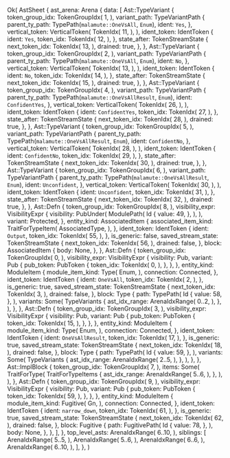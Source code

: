 Ok(
    AstSheet {
        ast_arena: Arena {
            data: [
                Ast::TypeVariant {
                    token_group_idx: TokenGroupIdx(
                        1,
                    ),
                    variant_path: TypeVariantPath {
                        parent_ty_path: TypePath(`malamute::OneVsAll`, `Enum`),
                        ident: `Yes`,
                    },
                    vertical_token: VerticalToken(
                        TokenIdx(
                            11,
                        ),
                    ),
                    ident_token: IdentToken {
                        ident: `Yes`,
                        token_idx: TokenIdx(
                            12,
                        ),
                    },
                    state_after: TokenStreamState {
                        next_token_idx: TokenIdx(
                            13,
                        ),
                        drained: true,
                    },
                },
                Ast::TypeVariant {
                    token_group_idx: TokenGroupIdx(
                        2,
                    ),
                    variant_path: TypeVariantPath {
                        parent_ty_path: TypePath(`malamute::OneVsAll`, `Enum`),
                        ident: `No`,
                    },
                    vertical_token: VerticalToken(
                        TokenIdx(
                            13,
                        ),
                    ),
                    ident_token: IdentToken {
                        ident: `No`,
                        token_idx: TokenIdx(
                            14,
                        ),
                    },
                    state_after: TokenStreamState {
                        next_token_idx: TokenIdx(
                            15,
                        ),
                        drained: true,
                    },
                },
                Ast::TypeVariant {
                    token_group_idx: TokenGroupIdx(
                        4,
                    ),
                    variant_path: TypeVariantPath {
                        parent_ty_path: TypePath(`malamute::OneVsAllResult`, `Enum`),
                        ident: `ConfidentYes`,
                    },
                    vertical_token: VerticalToken(
                        TokenIdx(
                            26,
                        ),
                    ),
                    ident_token: IdentToken {
                        ident: `ConfidentYes`,
                        token_idx: TokenIdx(
                            27,
                        ),
                    },
                    state_after: TokenStreamState {
                        next_token_idx: TokenIdx(
                            28,
                        ),
                        drained: true,
                    },
                },
                Ast::TypeVariant {
                    token_group_idx: TokenGroupIdx(
                        5,
                    ),
                    variant_path: TypeVariantPath {
                        parent_ty_path: TypePath(`malamute::OneVsAllResult`, `Enum`),
                        ident: `ConfidentNo`,
                    },
                    vertical_token: VerticalToken(
                        TokenIdx(
                            28,
                        ),
                    ),
                    ident_token: IdentToken {
                        ident: `ConfidentNo`,
                        token_idx: TokenIdx(
                            29,
                        ),
                    },
                    state_after: TokenStreamState {
                        next_token_idx: TokenIdx(
                            30,
                        ),
                        drained: true,
                    },
                },
                Ast::TypeVariant {
                    token_group_idx: TokenGroupIdx(
                        6,
                    ),
                    variant_path: TypeVariantPath {
                        parent_ty_path: TypePath(`malamute::OneVsAllResult`, `Enum`),
                        ident: `Unconfident`,
                    },
                    vertical_token: VerticalToken(
                        TokenIdx(
                            30,
                        ),
                    ),
                    ident_token: IdentToken {
                        ident: `Unconfident`,
                        token_idx: TokenIdx(
                            31,
                        ),
                    },
                    state_after: TokenStreamState {
                        next_token_idx: TokenIdx(
                            32,
                        ),
                        drained: true,
                    },
                },
                Ast::Defn {
                    token_group_idx: TokenGroupIdx(
                        8,
                    ),
                    visibility_expr: VisibilityExpr {
                        visibility: PubUnder(
                            ModulePath(
                                Id {
                                    value: 49,
                                },
                            ),
                        ),
                        variant: Protected,
                    },
                    entity_kind: AssociatedItem {
                        associated_item_kind: TraitForTypeItem(
                            AssociatedType,
                        ),
                    },
                    ident_token: IdentToken {
                        ident: `Output`,
                        token_idx: TokenIdx(
                            55,
                        ),
                    },
                    is_generic: false,
                    saved_stream_state: TokenStreamState {
                        next_token_idx: TokenIdx(
                            56,
                        ),
                        drained: false,
                    },
                    block: AssociatedItem {
                        body: None,
                    },
                },
                Ast::Defn {
                    token_group_idx: TokenGroupIdx(
                        0,
                    ),
                    visibility_expr: VisibilityExpr {
                        visibility: Pub,
                        variant: Pub {
                            pub_token: PubToken {
                                token_idx: TokenIdx(
                                    0,
                                ),
                            },
                        },
                    },
                    entity_kind: ModuleItem {
                        module_item_kind: Type(
                            Enum,
                        ),
                        connection: Connected,
                    },
                    ident_token: IdentToken {
                        ident: `OneVsAll`,
                        token_idx: TokenIdx(
                            2,
                        ),
                    },
                    is_generic: true,
                    saved_stream_state: TokenStreamState {
                        next_token_idx: TokenIdx(
                            3,
                        ),
                        drained: false,
                    },
                    block: Type {
                        path: TypePath(
                            Id {
                                value: 58,
                            },
                        ),
                        variants: Some(
                            TypeVariants {
                                ast_idx_range: ArenaIdxRange(
                                    0..2,
                                ),
                            },
                        ),
                    },
                },
                Ast::Defn {
                    token_group_idx: TokenGroupIdx(
                        3,
                    ),
                    visibility_expr: VisibilityExpr {
                        visibility: Pub,
                        variant: Pub {
                            pub_token: PubToken {
                                token_idx: TokenIdx(
                                    15,
                                ),
                            },
                        },
                    },
                    entity_kind: ModuleItem {
                        module_item_kind: Type(
                            Enum,
                        ),
                        connection: Connected,
                    },
                    ident_token: IdentToken {
                        ident: `OneVsAllResult`,
                        token_idx: TokenIdx(
                            17,
                        ),
                    },
                    is_generic: true,
                    saved_stream_state: TokenStreamState {
                        next_token_idx: TokenIdx(
                            18,
                        ),
                        drained: false,
                    },
                    block: Type {
                        path: TypePath(
                            Id {
                                value: 59,
                            },
                        ),
                        variants: Some(
                            TypeVariants {
                                ast_idx_range: ArenaIdxRange(
                                    2..5,
                                ),
                            },
                        ),
                    },
                },
                Ast::ImplBlock {
                    token_group_idx: TokenGroupIdx(
                        7,
                    ),
                    items: Some(
                        TraitForType(
                            TraitForTypeItems {
                                ast_idx_range: ArenaIdxRange(
                                    5..6,
                                ),
                            },
                        ),
                    ),
                },
                Ast::Defn {
                    token_group_idx: TokenGroupIdx(
                        9,
                    ),
                    visibility_expr: VisibilityExpr {
                        visibility: Pub,
                        variant: Pub {
                            pub_token: PubToken {
                                token_idx: TokenIdx(
                                    59,
                                ),
                            },
                        },
                    },
                    entity_kind: ModuleItem {
                        module_item_kind: Fugitive(
                            Gn,
                        ),
                        connection: Connected,
                    },
                    ident_token: IdentToken {
                        ident: `narrow_down`,
                        token_idx: TokenIdx(
                            61,
                        ),
                    },
                    is_generic: true,
                    saved_stream_state: TokenStreamState {
                        next_token_idx: TokenIdx(
                            62,
                        ),
                        drained: false,
                    },
                    block: Fugitive {
                        path: FugitivePath(
                            Id {
                                value: 78,
                            },
                        ),
                        body: None,
                    },
                },
            ],
        },
        top_level_asts: ArenaIdxRange(
            6..10,
        ),
        siblings: [
            ArenaIdxRange(
                5..5,
            ),
            ArenaIdxRange(
                5..6,
            ),
            ArenaIdxRange(
                6..6,
            ),
            ArenaIdxRange(
                6..10,
            ),
        ],
    },
)
